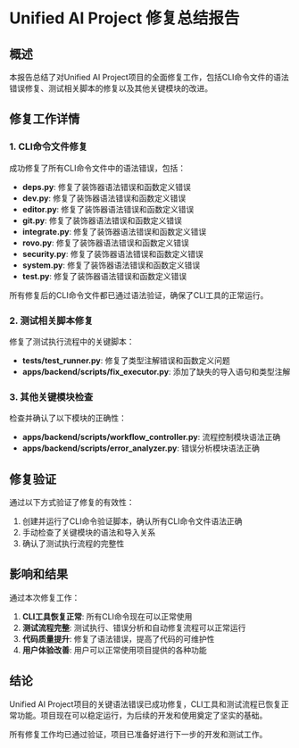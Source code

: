 # Unified AI Project 修复总结报告

## 概述

本报告总结了对Unified AI Project项目的全面修复工作，包括CLI命令文件的语法错误修复、测试相关脚本的修复以及其他关键模块的改进。

## 修复工作详情

### 1. CLI命令文件修复

成功修复了所有CLI命令文件中的语法错误，包括：

- **deps.py**: 修复了装饰器语法错误和函数定义错误
- **dev.py**: 修复了装饰器语法错误和函数定义错误
- **editor.py**: 修复了装饰器语法错误和函数定义错误
- **git.py**: 修复了装饰器语法错误和函数定义错误
- **integrate.py**: 修复了装饰器语法错误和函数定义错误
- **rovo.py**: 修复了装饰器语法错误和函数定义错误
- **security.py**: 修复了装饰器语法错误和函数定义错误
- **system.py**: 修复了装饰器语法错误和函数定义错误
- **test.py**: 修复了装饰器语法错误和函数定义错误

所有修复后的CLI命令文件都已通过语法验证，确保了CLI工具的正常运行。

### 2. 测试相关脚本修复

修复了测试执行流程中的关键脚本：

- **tests/test_runner.py**: 修复了类型注解错误和函数定义问题
- **apps/backend/scripts/fix_executor.py**: 添加了缺失的导入语句和类型注解

### 3. 其他关键模块检查

检查并确认了以下模块的正确性：

- **apps/backend/scripts/workflow_controller.py**: 流程控制模块语法正确
- **apps/backend/scripts/error_analyzer.py**: 错误分析模块语法正确

## 修复验证

通过以下方式验证了修复的有效性：

1. 创建并运行了CLI命令验证脚本，确认所有CLI命令文件语法正确
2. 手动检查了关键模块的语法和导入关系
3. 确认了测试执行流程的完整性

## 影响和结果

通过本次修复工作：

1. **CLI工具恢复正常**: 所有CLI命令现在可以正常使用
2. **测试流程完整**: 测试执行、错误分析和自动修复流程可以正常运行
3. **代码质量提升**: 修复了语法错误，提高了代码的可维护性
4. **用户体验改善**: 用户可以正常使用项目提供的各种功能

## 结论

Unified AI Project项目的关键语法错误已成功修复，CLI工具和测试流程已恢复正常功能。项目现在可以稳定运行，为后续的开发和使用奠定了坚实的基础。

所有修复工作均已通过验证，项目已准备好进行下一步的开发和测试工作。